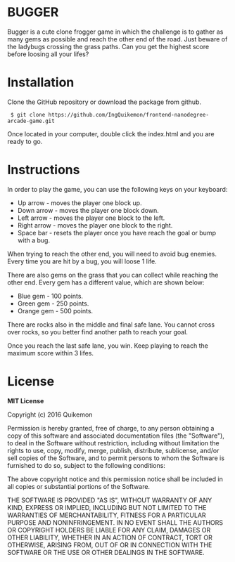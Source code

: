 # BUGGER

Bugger is a cute clone frogger game in which the challenge is to gather as
many gems as possible and reach the other end of the road. Just beware of the
ladybugs crossing the grass paths. Can you get the highest score before loosing
all your lifes?

# Installation

Clone the GitHub repository or download the package from github.
```
 $ git clone https://github.com/IngQuikemon/frontend-nanodegree-arcade-game.git
```
Once located in your computer, double click the index.html and you are ready
to go.

# Instructions

In order to play the game, you can use the following keys on your keyboard:
- Up arrow - moves the player one block up.
- Down arrow - moves the player one block down.
- Left arrow - moves the player one block to the left.
- Right arrow - moves the player one block to the right.
- Space bar - resets the player once you have reach the goal or bump with a bug.

When trying to reach the other end, you will need to avoid bug enemies. Every
time you are hit by
a bug, you will loose 1 life.

There are also gems on the grass that you can collect while reaching the other
end. Every gem has a different value, which are shown below:
- Blue gem - 100 points.
- Green gem - 250 points.
- Orange gem - 500 points.

There are rocks also in the middle and final safe lane. You cannot cross over
rocks, so you better find another path to reach your goal.

Once you reach the last safe lane, you win. Keep playing to reach the maximum
score within 3 lifes.

# License

**MIT License**

Copyright (c) 2016 Quikemon

Permission is hereby granted, free of charge, to any person obtaining a copy
of this software and associated documentation files (the "Software"), to deal
in the Software without restriction, including without limitation the rights
to use, copy, modify, merge, publish, distribute, sublicense, and/or sell
copies of the Software, and to permit persons to whom the Software is
furnished to do so, subject to the following conditions:

The above copyright notice and this permission notice shall be included in all
copies or substantial portions of the Software.

THE SOFTWARE IS PROVIDED "AS IS", WITHOUT WARRANTY OF ANY KIND, EXPRESS OR
IMPLIED, INCLUDING BUT NOT LIMITED TO THE WARRANTIES OF MERCHANTABILITY,
FITNESS FOR A PARTICULAR PURPOSE AND NONINFRINGEMENT. IN NO EVENT SHALL THE
AUTHORS OR COPYRIGHT HOLDERS BE LIABLE FOR ANY CLAIM, DAMAGES OR OTHER
LIABILITY, WHETHER IN AN ACTION OF CONTRACT, TORT OR OTHERWISE, ARISING FROM,
OUT OF OR IN CONNECTION WITH THE SOFTWARE OR THE USE OR OTHER DEALINGS IN THE
SOFTWARE.

